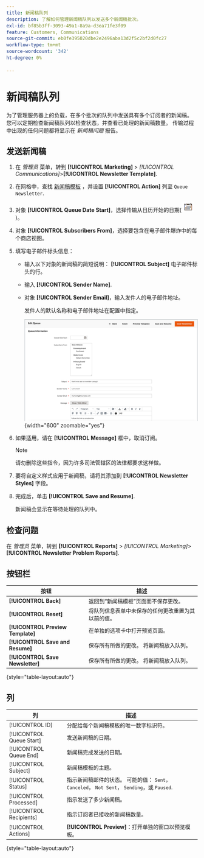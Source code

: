 ```yaml
---
title: 新闻稿队列
description: 了解如何管理新闻稿队列以发送多个新闻稿批次。
exl-id: bf85b3ff-3093-49a1-8a9a-d3ea71fe3f09
feature: Customers, Communications
source-git-commit: eb0fe395020dbe2e2496aba13d2f5c2bf2d0fc27
workflow-type: tm+mt
source-wordcount: '342'
ht-degree: 0%

---
```


# 新闻稿队列

为了管理服务器上的负载，在多个批次的队列中发送具有多个订阅者的新闻稿。 您可以定期检查新闻稿队列以检查状态，并查看已处理的新闻稿数量。 传输过程中出现的任何问题都将显示在 _新闻稿问题_ 报告。

## 发送新闻稿

1. 在 _管理员_ 菜单，转到 **[!UICONTROL Marketing]** > _[!UICONTROL Communications]_>**[!UICONTROL Newsletter Template]**.

1. 在网格中，查找 [新闻稿模板](newsletter-template.md) ，并设置 **[!UICONTROL Action]** 列至 `Queue Newsletter`.

1. 对象 **[!UICONTROL Queue Date Start]**，选择传输从日历开始的日期(![日历图标](../assets/icon-calendar.png))。

1. 对象 **[!UICONTROL Subscribers From]**，选择要包含在电子邮件爆炸中的每个商店视图。

1. 填写电子邮件标头信息：

   - 输入以下对象的新闻稿的简短说明： **[!UICONTROL Subject]** 电子邮件标头的行。

   - 输入 **[!UICONTROL Sender Name]**.

   - 对象 **[!UICONTROL Sender Email]**，输入发件人的电子邮件地址。

     发件人的默认名称和电子邮件地址在配置中指定。

     ![新闻稿队列信息](./assets/newsletter-queue-information1.png){width="600" zoomable="yes"}

1. 如果适用，请在 **[!UICONTROL Message]** 框中，取消订阅。

   >[!NOTE]
   >
   >请勿删除这些指令，因为许多司法管辖区的法律都要求这样做。

1. 要将自定义样式应用于新闻稿，请将其添加到 **[!UICONTROL Newsletter Styles]** 字段。

1. 完成后，单击 **[!UICONTROL Save and Resume]**.

   新闻稿会显示在等待处理的队列中。

## 检查问题

在 _管理员_ 菜单，转到 **[!UICONTROL Reports]** > _[!UICONTROL Marketing]_>**[!UICONTROL Newsletter Problem Reports]**.

## 按钮栏

| 按钮 | 描述 |
|--- |--- |
| **[!UICONTROL Back]** | 返回到“新闻稿模板”页面而不保存更改。 |
| **[!UICONTROL Reset]** | 将队列信息表单中未保存的任何更改重置为其以前的值。 |
| **[!UICONTROL Preview Template]** | 在单独的选项卡中打开预览页面。 |
| **[!UICONTROL Save and Resume]** | 保存所有所做的更改。 将新闻稿放入队列。 |
| **[!UICONTROL Save Newsletter]** | 保存所有所做的更改。 将新闻稿放入队列。 |

{style="table-layout:auto"}

## 列

| 列 | 描述 |
|--- |--- |
| [!UICONTROL ID] | 分配给每个新闻稿模板的唯一数字标识符。 |
| [!UICONTROL Queue Start] | 发送新闻稿的日期。 |
| [!UICONTROL Queue End] | 新闻稿完成发送的日期。 |
| [!UICONTROL Subject] | 新闻稿模板的主题。 |
| [!UICONTROL Status] | 指示新闻稿邮件的状态。 可能的值： `Sent`， `Canceled`， `Not Sent`， `Sending`，或 `Paused`. |
| [!UICONTROL Processed] | 指示发送了多少新闻稿。 |
| [!UICONTROL Recipients] | 指示订阅者已接收的新闻稿数量。 |
| [!UICONTROL Actions] | **[!UICONTROL Preview]**：打开单独的窗口以预览模板。 |

{style="table-layout:auto"}
